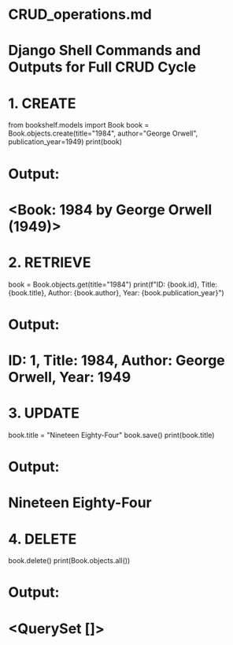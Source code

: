 # CRUD_operations.md

# Django Shell Commands and Outputs for Full CRUD Cycle

# 1. CREATE

from bookshelf.models import Book
book = Book.objects.create(title="1984", author="George Orwell", publication_year=1949)
print(book)

# Output:

# <Book: 1984 by George Orwell (1949)>

# 2. RETRIEVE

book = Book.objects.get(title="1984")
print(f"ID: {book.id}, Title: {book.title}, Author: {book.author}, Year: {book.publication_year}")

# Output:

# ID: 1, Title: 1984, Author: George Orwell, Year: 1949

# 3. UPDATE

book.title = "Nineteen Eighty-Four"
book.save()
print(book.title)

# Output:

# Nineteen Eighty-Four

# 4. DELETE

book.delete()
print(Book.objects.all())

# Output:

# <QuerySet []>
